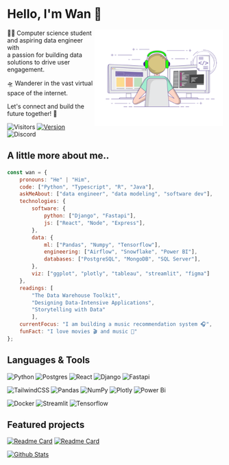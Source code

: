 # Hello, I'm Wan :wave:

<img align="right" width="300" src="coder.gif">

🧑‍💻 Computer science student and aspiring data engineer with  
a passion for building data solutions to drive user engagement.

🛸 Wanderer in the vast virtual space of the internet.

Let's connect and build the future together! 🌟

![Visitors](https://komarev.com/ghpvc/?username=nauqh&color=0ddfff&label=Profile+views&style=flat-square)
[![Version](https://img.shields.io/badge/Portfolio-V2.0.0-blue?style=flat-square&logo=Github)](https://nauqh.github.io)
![Discord](https://img.shields.io/discord/574921006817476608.svg?label=Discord&logo=Discord&colorB=7289da&logoColor=white&style=flat-square)

## A little more about me..

```javascript
const wan = {
    pronouns: "He" | "Him",
    code: ["Python", "Typescript", "R", "Java"],
    askMeAbout: ["data engineer", "data modeling", "software dev"],
    technologies: {
        software: {
            python: ["Django", "Fastapi"],
            js: ["React", "Node", "Express"],
        },
        data: {
            ml: ["Pandas", "Numpy", "Tensorflow"],
            engineering: ["Airflow", "Snowflake", "Power BI"],
            databases: ["PostgreSQL", "MongoDB", "SQL Server"],
        },
        viz: ["ggplot", "plotly", "tableau", "streamlit", "figma"]
    },
    readings: [
        "The Data Warehouse Toolkit", 
        "Designing Data-Intensive Applications", 
        "Storytelling with Data"
        ],
    currentFocus: "I am building a music recommendation system 🎧",
    funFact: "I love movies 🎬 and music 🎵"
};
```

## Languages & Tools

![Python](https://img.shields.io/badge/python%20-%2314354C.svg?&style=for-the-badge&logo=python&logoColor=white&colorB=00b4d8)
![Postgres](https://img.shields.io/badge/postgres-%23316192.svg?style=for-the-badge&logo=postgresql&logoColor=white&colorB=0096c7)
![React](https://img.shields.io/badge/react-%2320232a.svg?style=for-the-badge&logo=react&logoColor=white&&colorB=a594f9)
![Django](https://img.shields.io/badge/django-%23092E20.svg?style=for-the-badge&logo=django&logoColor=white&&colorB=9d4edd)
![Fastapi](https://img.shields.io/badge/FastAPI-005571?style=for-the-badge&logo=fastapi&logoColor=white&colorB=6f2dbd)

![TailwindCSS](https://img.shields.io/badge/tailwindcss-%2338B2AC.svg?style=for-the-badge&logo=tailwind-css&logoColor=white)
![Pandas](https://img.shields.io/badge/pandas-%23150458.svg?style=for-the-badge&logo=pandas&logoColor=white&colorB=52b788)
![NumPy](https://img.shields.io/badge/numpy-%23013243.svg?style=for-the-badge&logo=numpy&logoColor=white&colorB=40916c)
![Plotly](https://img.shields.io/badge/Plotly-%233F4F75.svg?style=for-the-badge&logo=plotly&colorB=ffdd00)
![Power Bi](https://img.shields.io/badge/power_bi-F2C811?style=for-the-badge&logo=powerbi&logoColor=white&colorB=ffc300)

![Docker](https://img.shields.io/badge/docker-%230db7ed.svg?style=for-the-badge&logo=docker&logoColor=white&colorB=ff758f)
![Streamlit](https://img.shields.io/badge/Streamlit%20-%2300599C.svg?&style=for-the-badge&logo=streamlit&colorB=ff4d6d&logoColor=white)
![Tensorflow](https://img.shields.io/badge/TensorFlow-%23FF6F00.svg?style=for-the-badge&logo=TensorFlow&logoColor=white&colorB=c9184a)

## Featured projects

[![Readme Card](https://github-readme-stats.vercel.app/api/pin/?username=nauqh&repo=Resonance-app&show_owner=true)](https://github.com/nauqh/Resonance-app)
[![Readme Card](https://github-readme-stats.vercel.app/api/pin/?username=nauqh&repo=Ashema&show_owner=true)](https://github.com/nauqh/Ashema)

[![Github Stats](https://github-readme-stats.vercel.app/api?username=nauqh&count_private=true&show_icons=true&rank_icon=github)](https://github.com/nauqh/Ashema)